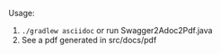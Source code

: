 Usage:
1. `./gradlew asciidoc` or run Swagger2Adoc2Pdf.java
2. See a pdf generated in src/docs/pdf 
